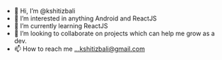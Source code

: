 - 👋 Hi, I’m @kshitizbali
- 👀 I’m interested in anything Android and ReactJS
- 🌱 I’m currently learning ReactJS
- 💞️ I’m looking to collaborate on projects which can help me grow as a dev.
- 📫 How to reach me ...kshitizbali@gmail.com

<!---
kshitizbali/kshitizbali is a ✨ special ✨ repository because its `README.md` (this file) appears on your GitHub profile.
You can click the Preview link to take a look at your changes.
--->
